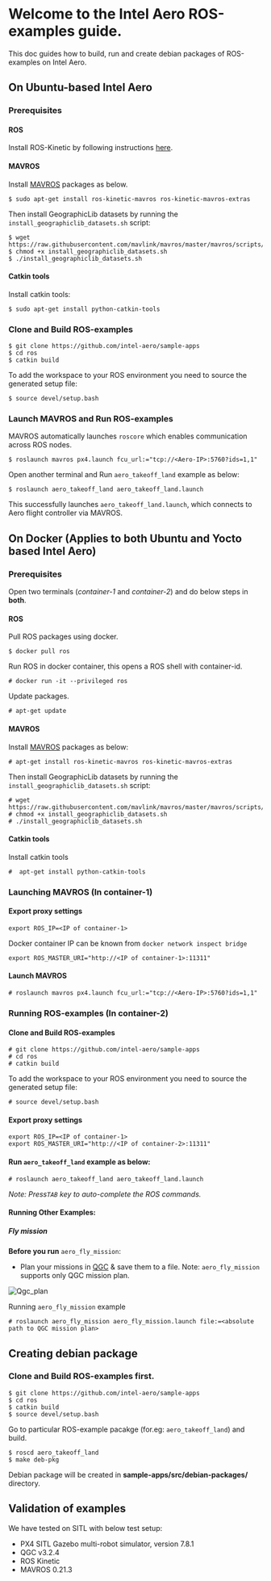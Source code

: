 # Welcome to the Intel Aero ROS-examples guide.

This doc guides how to build, run and create debian packages of ROS-examples on Intel Aero.
## On Ubuntu-based Intel Aero

### Prerequisites
#### ROS
Install ROS-Kinetic by following instructions [here](http://wiki.ros.org/kinetic/Installation/Ubuntu).
#### MAVROS
Install [MAVROS](http://wiki.ros.org/mavros) packages as below.
```
$ sudo apt-get install ros-kinetic-mavros ros-kinetic-mavros-extras
```
Then install GeographicLib datasets by running the `install_geographiclib_datasets.sh` script:
```
$ wget https://raw.githubusercontent.com/mavlink/mavros/master/mavros/scripts/install_geographiclib_datasets.sh
$ chmod +x install_geographiclib_datasets.sh
$ ./install_geographiclib_datasets.sh
```
#### Catkin tools
Install catkin tools:
```
$ sudo apt-get install python-catkin-tools
```

### Clone and Build ROS-examples
```
$ git clone https://github.com/intel-aero/sample-apps
$ cd ros
$ catkin build
```
To add the workspace to your ROS environment you need to source the generated setup file:
```
$ source devel/setup.bash
```

### Launch MAVROS and Run ROS-examples
MAVROS automatically launches `roscore` which enables communication across ROS nodes.
```
$ roslaunch mavros px4.launch fcu_url:="tcp://<Aero-IP>:5760?ids=1,1"
```
Open another terminal and Run `aero_takeoff_land` example as below:
```
$ roslaunch aero_takeoff_land aero_takeoff_land.launch
```
This successfully launches `aero_takeoff_land.launch`, which connects to Aero flight controller via MAVROS.


## On Docker (Applies to both Ubuntu and Yocto based Intel Aero)
### Prerequisites
Open two terminals (*container-1* and *container-2*) and do below steps in **both**.
#### ROS
Pull ROS packages using docker.
```
$ docker pull ros
```
Run ROS in docker container, this opens a ROS shell with container-id.
```
# docker run -it --privileged ros
```
Update packages.
```
# apt-get update
```
#### MAVROS
Install [MAVROS](http://wiki.ros.org/mavros) packages as below:
```
# apt-get install ros-kinetic-mavros ros-kinetic-mavros-extras
```
Then install GeographicLib datasets by running the `install_geographiclib_datasets.sh` script:
```
# wget https://raw.githubusercontent.com/mavlink/mavros/master/mavros/scripts/install_geographiclib_datasets.sh
# chmod +x install_geographiclib_datasets.sh
# ./install_geographiclib_datasets.sh
```
#### Catkin tools
Install catkin tools
```
#  apt-get install python-catkin-tools
```

### Launching MAVROS (In container-1)
#### Export proxy settings
```
export ROS_IP=<IP of container-1> 
```
Docker container IP can be known from `docker network inspect bridge`
```
export ROS_MASTER_URI="http://<IP of container-1>:11311"
```
#### Launch MAVROS
```
# roslaunch mavros px4.launch fcu_url:="tcp://<Aero-IP>:5760?ids=1,1"
```

### Running ROS-examples (In container-2)
#### Clone and Build ROS-examples
```
# git clone https://github.com/intel-aero/sample-apps
# cd ros
# catkin build
```
To add the workspace to your ROS environment you need to source the generated setup file:
```
# source devel/setup.bash
```
#### Export proxy settings
```
export ROS_IP=<IP of container-1>
export ROS_MASTER_URI="http://<IP of container-2>:11311"
```
#### Run `aero_takeoff_land` example as below:
```
# roslaunch aero_takeoff_land aero_takeoff_land.launch
```
*Note: Press`TAB` key to auto-complete the ROS commands.*

#### Running Other Examples: 
##### Fly mission

**Before you run** `aero_fly_mission`:
* Plan your missions in [QGC](http://qgroundcontrol.com) & save them to a file.
Note: `aero_fly_mission` supports only QGC mission plan.

![Qgc_plan](https://user-images.githubusercontent.com/25497245/33707210-b3366a44-db5c-11e7-9165-18c661f01907.png)

Running `aero_fly_mission` example
```
# roslaunch aero_fly_mission aero_fly_mission.launch file:=<absolute path to QGC mission plan>
```

## Creating debian package
### Clone and Build ROS-examples first.
```
$ git clone https://github.com/intel-aero/sample-apps
$ cd ros
$ catkin build
$ source devel/setup.bash
```
Go to particular ROS-example pacakge (for.eg: `aero_takeoff_land`) and build.
```
$ roscd aero_takeoff_land
$ make deb-pkg
```
Debian package will be created in **sample-apps/src/debian-packages/** directory.

## Validation of examples
We have tested on SITL with below test setup:
* PX4 SITL Gazebo multi-robot simulator, version 7.8.1
* QGC v3.2.4
* ROS Kinetic
* MAVROS 0.21.3
